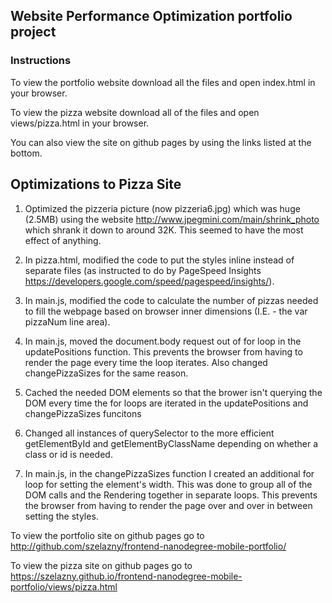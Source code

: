 ## Website Performance Optimization portfolio project
### Instructions

To view the portfolio website download all the files and open index.html in your browser.

To view the pizza website download all of the files and open views/pizza.html in your browser.

You can also view the site on github pages by using the links listed at the bottom.

## Optimizations to Pizza Site

1. Optimized the pizzeria picture (now pizzeria6.jpg) which was huge (2.5MB) using the website http://www.jpegmini.com/main/shrink_photo which shrank it down to  around 32K.  This seemed to have the most effect of anything.

2. In pizza.html, modified the code to put the styles inline instead of separate files (as instructed to do by PageSpeed Insights https://developers.google.com/speed/pagespeed/insights/).

3. In main.js, modified the code to calculate the number of pizzas needed to fill the webpage based on browser inner dimensions (I.E. - the var pizzaNum line area).

4. In main.js, moved the document.body request out of for loop in the updatePositions function. This prevents the browser from having to render the page every time the loop iterates.  Also changed changePizzaSizes for the same reason.

5. Cached the needed DOM elements so that the brower isn't querying the DOM every time the for loops are iterated in the updatePositions and changePizzaSizes funcitons

6. Changed all instances of querySelector to the more efficient getElementById and getElementByClassName depending on whether a class or id is needed.

7. In main.js, in the changePizzaSizes function I created an additional for loop for setting the element's width. This was done to group all of the DOM calls and the Rendering together in separate loops. This prevents the browser from having to render the page over and over in between setting the styles.


To view the portfolio site on github pages go to http://github.com/szelazny/frontend-nanodegree-mobile-portfolio/

To view the pizza site on github pages go to https://szelazny.github.io/frontend-nanodegree-mobile-portfolio/views/pizza.html


